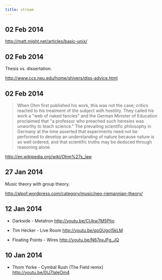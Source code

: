 ```yaml
---
title: stream
---
```

## 02 Feb 2014

<http://matt.might.net/articles/basic-unix/>

## 02 Feb 2014

Thesis vs. dissertation.

<http://www.ccs.neu.edu/home/shivers/diss-advice.html>


## 02 Feb 2014
 > When Ohm first published his work, this was not the case; critics reacted to his treatment of the subject with hostility. They called his work a "web of naked fancies" and the German Minister of Education proclaimed that "a professor who preached such heresies was unworthy to teach science." The prevailing scientific philosophy in Germany at the time asserted that experiments need not be performed to develop an understanding of nature because nature is so well ordered, and that scientific truths may be deduced through reasoning alone.

<http://en.wikipedia.org/wiki/Ohm%27s_law>

## 27 Jan 2014
Music theory with group theory.

<http://alpof.wordpress.com/category/music/neo-riemannian-theory/>

## 12 Jan 2014
 - Darkside - Metatron
   <http://youtu.be/CUkw7M5Ptio>

 - Tim Hecker - Live Room
   <http://youtu.be/qoGUgcI5kLM>

 - Floating Points - Wires
   <http://youtu.be/N67pxJFg_JQ>

## 10 Jan 2014
 - Thom Yorke - Cymbal Rush (The Field remix)
   <http://youtu.be/0lJ7IaleOm4>
